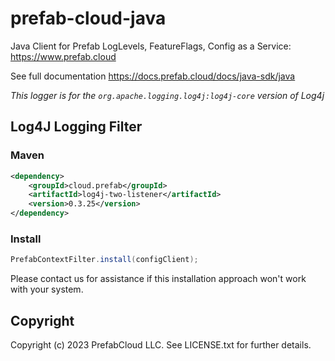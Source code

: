 # prefab-cloud-java
Java Client for Prefab LogLevels, FeatureFlags, Config as a Service: https://www.prefab.cloud

See full documentation https://docs.prefab.cloud/docs/java-sdk/java

_This logger is for the `org.apache.logging.log4j:log4j-core` version of Log4j_

## Log4J Logging Filter


### Maven
```xml
<dependency>
    <groupId>cloud.prefab</groupId>
    <artifactId>log4j-two-listener</artifactId>
    <version>0.3.25</version>
</dependency>
```

### Install

```java
PrefabContextFilter.install(configClient);
```

Please contact us for assistance if this installation approach won't work with your system.



## Copyright

Copyright (c) 2023 PrefabCloud LLC. See LICENSE.txt for further details.

